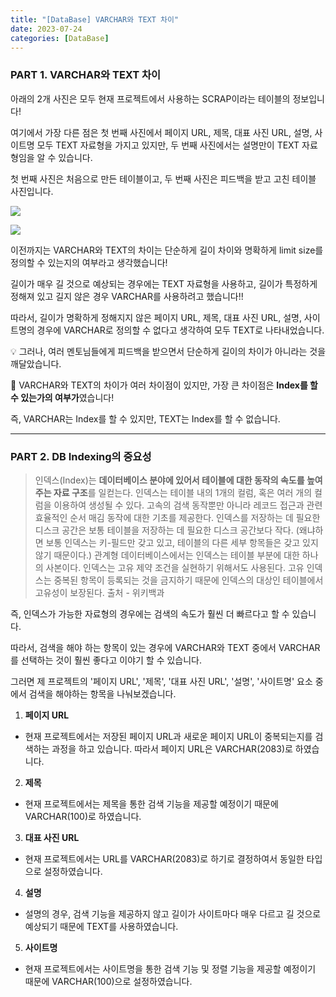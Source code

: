 ```yaml
---
title: "[DataBase] VARCHAR와 TEXT 차이"
date: 2023-07-24
categories: [DataBase]
---
```


### PART 1. VARCHAR와 TEXT 차이

아래의 2개 사진은 모두 현재 프로젝트에서 사용하는 SCRAP이라는 테이블의 정보입니다!

여기에서 가장 다른 점은 첫 번째 사진에서 페이지 URL, 제목, 대표 사진 URL, 설명, 사이트명 모두 TEXT 자료형을 가지고 있지만, 두 번째 사진에서는 설명만이 TEXT 자료형임을 알 수 있습니다.

첫 번째 사진은 처음으로 만든 테이블이고, 두 번째 사진은 피드백을 받고 고친 테이블 사진입니다. 


![](https://velog.velcdn.com/images/da_na/post/265795fd-53c0-4657-a8ff-0b5b886c06b8/image.png)


![](https://velog.velcdn.com/images/da_na/post/37cd3c1a-d3a3-4240-bba4-40b5be70de90/image.png)


이전까지는 VARCHAR와 TEXT의 차이는 단순하게 길이 차이와 명확하게 limit size를 정의할 수 있는지의 여부라고 생각했습니다!

길이가 매우 길 것으로 예상되는 경우에는 TEXT 자료형을 사용하고, 길이가 특정하게 정해져 있고 길지 않은 경우 VARCHAR를 사용하려고 했습니다!!

따라서, 길이가 명확하게 정해지지 않은 페이지 URL, 제목, 대표 사진 URL, 설명, 사이트명의 경우에 VARCHAR로 정의할 수 없다고 생각하여 모두 TEXT로 나타내었습니다.

💡 그러나, 여러 멘토님들에게 피드백을 받으면서 단순하게 길이의 차이가 아니라는 것을 깨달았습니다. 
 
🚨 VARCHAR와 TEXT의 차이가 여러 차이점이 있지만, 가장 큰 차이점은 **Index를 할 수 있는가의 여부가**였습니다!

즉, VARCHAR는 Index를 할 수 있지만, TEXT는 Index를 할 수 없습니다.

---

### PART 2. DB Indexing의 중요성

> 인덱스(Index)는 **데이터베이스 분야에 있어서 테이블에 대한 동작의 속도를 높여주는 자료 구조**를 일컫는다. 인덱스는 테이블 내의 1개의 컬럼, 혹은 여러 개의 컬럼을 이용하여 생성될 수 있다. 고속의 검색 동작뿐만 아니라 레코드 접근과 관련 효율적인 순서 매김 동작에 대한 기초를 제공한다. 인덱스를 저장하는 데 필요한 디스크 공간은 보통 테이블을 저장하는 데 필요한 디스크 공간보다 작다. (왜냐하면 보통 인덱스는 키-필드만 갖고 있고, 테이블의 다른 세부 항목들은 갖고 있지 않기 때문이다.) 관계형 데이터베이스에서는 인덱스는 테이블 부분에 대한 하나의 사본이다.
인덱스는 고유 제약 조건을 실현하기 위해서도 사용된다. 고유 인덱스는 중복된 항목이 등록되는 것을 금지하기 때문에 인덱스의 대상인 테이블에서 고유성이 보장된다.
출처 - 위키백과

즉, 인덱스가 가능한 자료형의 경우에는 검색의 속도가 훨씬 더 빠르다고 할 수 있습니다. 

따라서, 검색을 해야 하는 항목이 있는 경우에 VARCHAR와 TEXT 중에서 VARCHAR를 선택하는 것이 훨씬 좋다고 이야기 할 수 있습니다.

그러면 제 프로젝트의 '페이지 URL', '제목', '대표 사진 URL', '설명', '사이트명' 요소 중에서 검색을 해야하는 항목을 나눠보겠습니다.

1) **페이지 URL**
- 현재 프로젝트에서는 저장된 페이지 URL과 새로운 페이지 URL이 중복되는지를 검색하는 과정을 하고 있습니다. 따라서 페이지 URL은 VARCHAR(2083)로 하였습니다.


2) **제목**
- 현재 프로젝트에서는 제목을 통한 검색 기능을 제공할 예정이기 때문에 VARCHAR(100)로 하였습니다.


3) **대표 사진 URL**
- 현재 프로젝트에서는 URL를 VARCHAR(2083)로 하기로 결정하여서 동일한 타입으로 설정하였습니다. 

4) **설명**
- 설명의 경우, 검색 기능을 제공하지 않고 길이가 사이트마다 매우 다르고 길 것으로 예상되기 때문에 TEXT를 사용하였습니다.


5) **사이트명** 
- 현재 프로젝트에서는 사이트명을 통한 검색 기능 및 정렬 기능을 제공할 예정이기 때문에 VARCHAR(100)으로 설정하였습니다.
